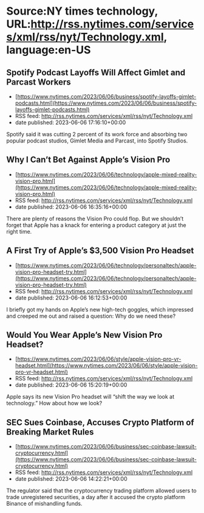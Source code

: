 # Source:NY times technology, URL:http://rss.nytimes.com/services/xml/rss/nyt/Technology.xml, language:en-US

## Spotify Podcast Layoffs Will Affect Gimlet and Parcast Workers
 - [https://www.nytimes.com/2023/06/06/business/spotify-layoffs-gimlet-podcasts.html](https://www.nytimes.com/2023/06/06/business/spotify-layoffs-gimlet-podcasts.html)
 - RSS feed: http://rss.nytimes.com/services/xml/rss/nyt/Technology.xml
 - date published: 2023-06-06 17:16:10+00:00

Spotify said it was cutting 2 percent of its work force and absorbing two popular podcast studios, Gimlet Media and Parcast, into Spotify Studios.

## Why I Can’t Bet Against Apple’s Vision Pro
 - [https://www.nytimes.com/2023/06/06/technology/apple-mixed-reality-vision-pro.html](https://www.nytimes.com/2023/06/06/technology/apple-mixed-reality-vision-pro.html)
 - RSS feed: http://rss.nytimes.com/services/xml/rss/nyt/Technology.xml
 - date published: 2023-06-06 16:35:16+00:00

There are plenty of reasons the Vision Pro could flop. But we shouldn’t forget that Apple has a knack for entering a product category at just the right time.

## A First Try of Apple’s $3,500 Vision Pro Headset
 - [https://www.nytimes.com/2023/06/06/technology/personaltech/apple-vision-pro-headset-try.html](https://www.nytimes.com/2023/06/06/technology/personaltech/apple-vision-pro-headset-try.html)
 - RSS feed: http://rss.nytimes.com/services/xml/rss/nyt/Technology.xml
 - date published: 2023-06-06 16:12:53+00:00

I briefly got my hands on Apple’s new high-tech goggles, which impressed and creeped me out and raised a question: Why do we need these?

## Would You Wear Apple’s New Vision Pro Headset?
 - [https://www.nytimes.com/2023/06/06/style/apple-vision-pro-vr-headset.html](https://www.nytimes.com/2023/06/06/style/apple-vision-pro-vr-headset.html)
 - RSS feed: http://rss.nytimes.com/services/xml/rss/nyt/Technology.xml
 - date published: 2023-06-06 15:20:19+00:00

Apple says its new Vision Pro headset will “shift the way we look at technology.” How about how we look?

## SEC Sues Coinbase, Accuses Crypto Platform of Breaking Market Rules
 - [https://www.nytimes.com/2023/06/06/business/sec-coinbase-lawsuit-cryptocurrency.html](https://www.nytimes.com/2023/06/06/business/sec-coinbase-lawsuit-cryptocurrency.html)
 - RSS feed: http://rss.nytimes.com/services/xml/rss/nyt/Technology.xml
 - date published: 2023-06-06 14:22:21+00:00

The regulator said that the cryptocurrency trading platform allowed users to trade unregistered securities, a day after it accused the crypto platform Binance of mishandling funds.

